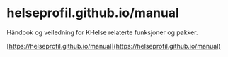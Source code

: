 # helseprofil.github.io/manual
Håndbok og veiledning for KHelse relaterte funksjoner og pakker.

[https://helseprofil.github.io/manual](https://helseprofil.github.io/manual)
